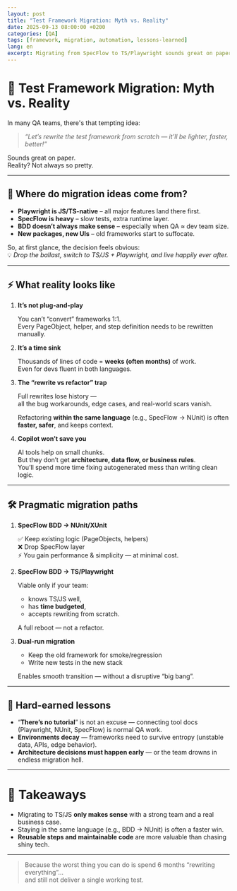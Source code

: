 ```yaml
---
layout: post
title: "Test Framework Migration: Myth vs. Reality"
date: 2025-09-13 08:00:00 +0200
categories: [QA]
tags: [framework, migration, automation, lessons-learned]
lang: en
excerpt: Migrating from SpecFlow to TS/Playwright sounds great on paper. But in practice? It's messy, slow, and rarely worth it unless you plan it right.
---
```


# 🔄 Test Framework Migration: Myth vs. Reality

In many QA teams, there's that tempting idea:

> *“Let’s rewrite the test framework from scratch — it’ll be lighter, faster, better!”*

Sounds great on paper.  
Reality? Not always so pretty.

---

## 🚀 Where do migration ideas come from?

- **Playwright is JS/TS-native** – all major features land there first.
- **SpecFlow is heavy** – slow tests, extra runtime layer.
- **BDD doesn’t always make sense** – especially when QA ≈ dev team size.
- **New packages, new UIs** – old frameworks start to suffocate.

So, at first glance, the decision feels obvious:  
💡 *Drop the ballast, switch to TS/JS + Playwright, and live happily ever after.*

---

## ⚡ What reality looks like

1. **It’s not plug-and-play**

   You can’t “convert” frameworks 1:1.  
   Every PageObject, helper, and step definition needs to be rewritten manually.

2. **It’s a time sink**

   Thousands of lines of code = **weeks (often months)** of work.  
   Even for devs fluent in both languages.

3. **The “rewrite vs refactor” trap**

   Full rewrites lose history —  
   all the bug workarounds, edge cases, and real-world scars vanish.

   Refactoring **within the same language** (e.g., SpecFlow → NUnit) is often **faster, safer**, and keeps context.

4. **Copilot won’t save you**

   AI tools help on small chunks.  
   But they don’t get **architecture, data flow, or business rules**.  
   You’ll spend more time fixing autogenerated mess than writing clean logic.

---

## 🛠️ Pragmatic migration paths

1. **SpecFlow BDD → NUnit/XUnit**

   ✅ Keep existing logic (PageObjects, helpers)  
   ❌ Drop SpecFlow layer  
   ⚡ You gain performance & simplicity — at minimal cost.

2. **SpecFlow BDD → TS/Playwright**

   Viable only if your team:

   - knows TS/JS well,  
   - has **time budgeted**,  
   - accepts rewriting from scratch.  

   A full reboot — not a refactor.

3. **Dual-run migration**

   - Keep the old framework for smoke/regression  
   - Write new tests in the new stack  

   Enables smooth transition — without a disruptive “big bang”.

---

## 🧠 Hard-earned lessons

- “**There’s no tutorial**” is not an excuse — connecting tool docs (Playwright, NUnit, SpecFlow) is normal QA work.
- **Environments decay** — frameworks need to survive entropy (unstable data, APIs, edge behavior).
- **Architecture decisions must happen early** — or the team drowns in endless migration hell.

---

# 🎯 Takeaways

- Migrating to TS/JS **only makes sense** with a strong team and a real business case.
- Staying in the same language (e.g., BDD → NUnit) is often a faster win.
- **Reusable steps and maintainable code** are more valuable than chasing shiny tech.

---

> Because the worst thing you can do is spend 6 months “rewriting everything”…  
> and still not deliver a single working test.

